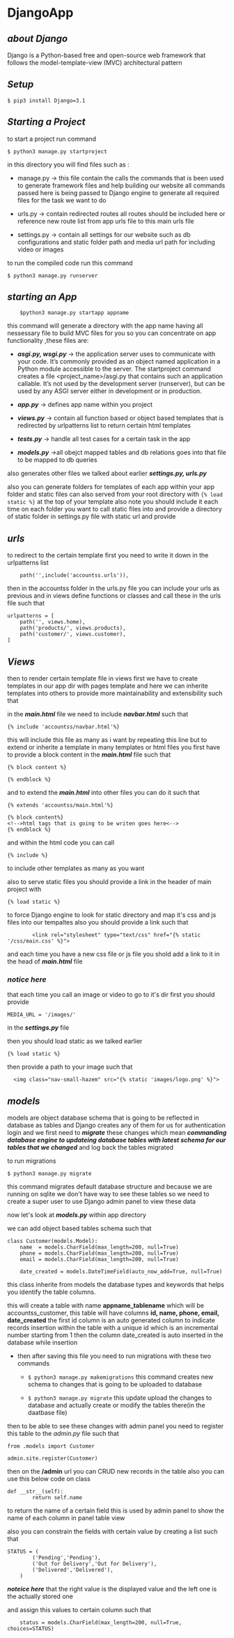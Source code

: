 # DjangoApp

## ***about Django***

Django is a Python-based free and open-source web framework that follows the model-template-view (MVC) architectural pattern

## ***Setup***
~~~
$ pip3 install Django=3.1
~~~

## ***Starting a Project***
to start a project run command
~~~
$ python3 manage.py startproject
~~~
in this directory you will find files such as :

- manage.py -> this file contain the calls the commands that is been used to generate framework files and help building our website all commands passed here is being passed to Django engine to generate all required files for the task we want to do

- urls.py -> contain redirected routes all routes should be included here or reference new route list from app urls file to this main urls file

- settings.py -> contain all settings for our website such as db configurations and static folder path and media url path for including video or images

to run the compiled code run this command
~~~
$ python3 manage.py runserver
~~~
## ***starting an App***
~~~
    $python3 manage.py startapp appname
~~~
this command will generate a directory with the app name having all nessessary file to build MVC files for you so you can concentrate on app functionality ,these files are:
- ***asgi.py, wsgi.py*** -> the application server uses to communicate with your code. It’s commonly provided as an object named application in a Python module accessible to the server.
The startproject command creates a file <project_name>/asgi.py that contains such an application callable.
It’s not used by the development server (runserver), but can be used by any ASGI server either in development or in production.

- ***app.py*** -> defines app name within you project

- ***views.py*** -> contain all function based or object based templates that is redirected by urlpatterns list to return certain html templates 

- ***tests.py*** -> handle all test cases for a certain task in the app

- ***models.py*** ->all obejct mapped tables and db relations goes into that file to be mapped to db queries

also generates other files we talked about earlier ***settings.py, urls.py***

also you can generate folders for templates of each app within your app folder and static files can also served from your root directory with ```{% load static %}``` at the top of your template also note you should include it each time on each folder you want to call static files into and provide a directory of static folder in settings.py file with static url 
and provide 
## ***urls***
to redirect to the certain template first you need to write it down in the urlpatterns list
~~~
    path('',include('accountss.urls')),
~~~
then in the  accountss folder in the urls.py file you can include your urls as previous and in views define functions or classes and call these in the urls file 
such that
```
urlpatterns = [
    path('', views.home),
    path('products/', views.products),
    path('customer/', views.customer),
]
```

## ***Views***

then to render certain template file in views first we have to create templates in our app dir with pages template and here we can inherite templates into others to provide more maintainability and extensibility such that 

in the ***main.html*** file we need to include ***navbar.html*** such that
```
{% include 'accountss/navbar.html'%}
```
this will include this file as many as i want by repeating this line 
but to extend or inherite a template in many templates or html files you first have to provide a block content in the ***main.html*** file such that
```
{% block content %}
        
{% endblock %}
```
and to extend the ***main.html*** into other files you can do it such that

```
{% extends 'accountss/main.html'%}

{% block content%}
<!-->html tags that is going to be writen goes here<-->
{% endblock %}

```

and within the html code you can call 
```
{% include %}
```
to include other templates as many as you want

also to serve static files you should provide a link in the header of main project with 
```
{% load static %}
```
to force Django engine to look for static directory and map it's css and js files into our tempaltes also you should provide a link such that
```
        <link rel="stylesheet" type="text/css" href="{% static '/css/main.css' %}">

```
and each time you have a new css file or js file you shold add a link to it in the head of ***main.html*** file

### ***notice here***
 that each time you call an image or video to go to it's dir
first you should provide 
```
MEDIA_URL = '/images/'
```
in the ***settings.py*** file

then you should load static as we talked earlier 
```
{% load static %}
```
 then provide a path to your image such that
```
  <img class="nav-small-hazem" src="{% static 'images/logo.png' %}">
```

## ***models***

models are object database schema that is going to be reflected in database as tables and Django creates any of them for us for authentication login and we first need to ***migrate*** these changes which mean ***commanding database engine to updateing database tables with latest schema for our tables that we changed***
and log back the tables migrated

to run migrations
```
$ python3 manage.py migrate
```
this command migrates default database structure and because we are running on sqlite we don't have way to see these tables so we need to create a super user to use Django admin panel to view these data

now let's look at ***models.py*** within app directory

we can add object based tables schema such that
```
class Customer(models.Model):
    name  = models.CharField(max_length=200, null=True)
    phone = models.CharField(max_length=200, null=True)
    email = models.CharField(max_length=200, null=True)

    date_created = models.DateTimeField(auto_now_add=True, null=True)
```
this class inherite from models the database types and keywords that helps you identify the table columns.

this will create a table with name **appname_tablename** which will be accountss_customer, this table will have columns **id, name, phone, email, date_created** the first id column is an auto generated column to indicate records insertion within the table with a unique id which is an incremental number starting from 1 then the column date_created is auto inserted in the database while insertion 

- then after saving this file you need to run migrations with these two commands
    - `$ python3 manage.py makemigrations`
    this command creates new schema to changes that is going to be uploaded to database 
    
    - `$ python3 manage.py migrate`
    this update upload the changes to database and actually create or modify the tables there(in the daatbase file)

then to be able to see these changes with admin panel you need to register this table to the *admin.py* file such that
```
from .models import Customer 

admin.site.register(Customer)
```
then on the **/admin** url you can CRUD new records in the table 
also you can use this below code on class 
```
def __str__(self):
        return self.name
``` 
to return the name of a certain field this is used by admin panel to show the name of each column in panel table view


also you can constrain the fields with certain value by creating a list such that
```
STATUS = (
        ('Pending','Pending'),
        ('Out for Delivery','Out for Delivery'),
        ('Delivered','Delivered'),
    )
```
***noteice here*** that the right value is the displayed value and the left one is the actually stored one

and assign this values to certain column such that
```
    status = models.CharField(max_length=200, null=True, choices=STATUS)
```